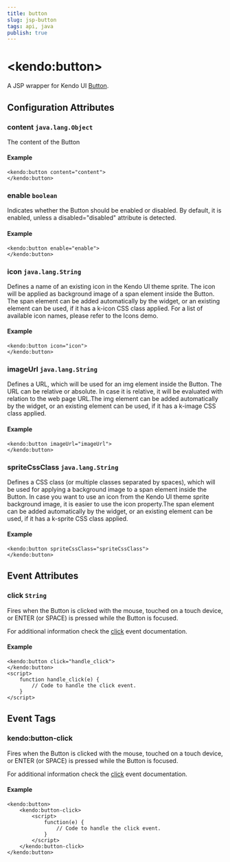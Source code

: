 ```yaml
---
title: button
slug: jsp-button
tags: api, java
publish: true
---
```


# \<kendo:button\>
A JSP wrapper for Kendo UI [Button](/api/web/button).

## Configuration Attributes

### content `java.lang.Object`

The content of the Button

#### Example
    <kendo:button content="content">
    </kendo:button>

### enable `boolean`

Indicates whether the Button should be enabled or disabled. By default, it is enabled, unless a disabled="disabled" attribute is detected.

#### Example
    <kendo:button enable="enable">
    </kendo:button>

### icon `java.lang.String`

Defines a name of an existing icon in the Kendo UI theme sprite. The icon will be applied as background image of a span element inside the Button.
The span element can be added automatically by the widget, or an existing element can be used, if it has a k-icon CSS class applied.
For a list of available icon names, please refer to the Icons demo.

#### Example
    <kendo:button icon="icon">
    </kendo:button>

### imageUrl `java.lang.String`

Defines a URL, which will be used for an img element inside the Button. The URL can be relative or absolute. In case it is relative, it will be evaluated with relation to the web page URL.The img element can be added automatically by the widget, or an existing element can be used, if it has a k-image CSS class applied.

#### Example
    <kendo:button imageUrl="imageUrl">
    </kendo:button>

### spriteCssClass `java.lang.String`

Defines a CSS class (or multiple classes separated by spaces), which will be used for applying a background image to a span element inside the Button.
In case you want to use an icon from the Kendo UI theme sprite background image, it is easier to use the icon property.The span element can be added automatically by the widget, or an existing element can be used, if it has a k-sprite CSS class applied.

#### Example
    <kendo:button spriteCssClass="spriteCssClass">
    </kendo:button>


## Event Attributes

### click `String`

Fires when the Button is clicked with the mouse, touched on a touch device, or ENTER (or SPACE) is pressed while the Button is focused.


For additional information check the [click](/api/web/button#events-click) event documentation.

#### Example
    <kendo:button click="handle_click">
    </kendo:button>
    <script>
        function handle_click(e) {
            // Code to handle the click event.
        }
    </script>

## Event Tags

### kendo:button-click

Fires when the Button is clicked with the mouse, touched on a touch device, or ENTER (or SPACE) is pressed while the Button is focused.


For additional information check the [click](/api/web/button#events-click) event documentation.

#### Example
    <kendo:button>
        <kendo:button-click>
            <script>
                function(e) {
                    // Code to handle the click event.
                }
            </script>
        </kendo:button-click>
    </kendo:button>

 
